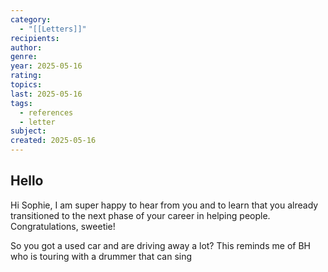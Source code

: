 ```yaml
---
category:
  - "[[Letters]]"
recipients: 
author: 
genre: 
year: 2025-05-16
rating: 
topics: 
last: 2025-05-16
tags:
  - references
  - letter
subject: 
created: 2025-05-16
---
```

## Hello
Hi Sophie,
I am super happy to hear from you and to learn that you already transitioned to the next phase of your career in helping people. Congratulations, sweetie! 

So you got a used car and are driving away a lot? This reminds me of BH who is touring with a drummer that can sing
